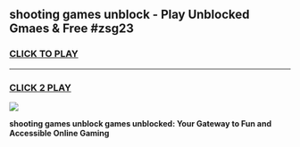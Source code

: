 
## shooting games unblock - Play Unblocked Gmaes & Free #zsg23
<h3>
<a href="https://premium.freeplayer.one?title=shooting_games_unblock&ref=01M">CLICK TO PLAY</a></h3>
<hr>

<h3>
<a href="https://premium.freeplayer.one?title=shooting_games_unblock&ref=01M">CLICK 2 PLAY</a>
  
</h3>

<a href="https://premium.freeplayer.one?title=shooting_games_unblock&ref=01M"><img src="https://clearcache.store/games.png"></a>


**shooting games unblock games unblocked: Your Gateway to Fun and Accessible Online Gaming**
